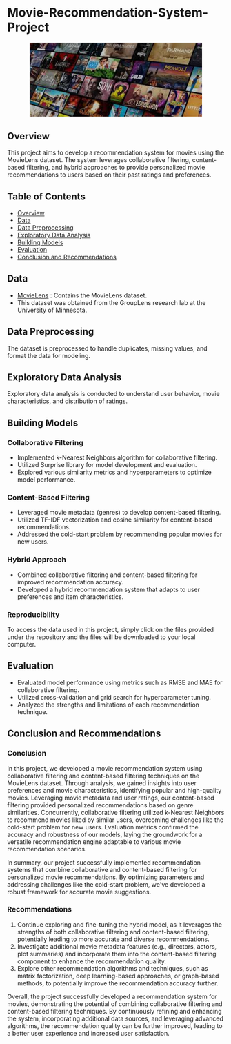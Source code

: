 # Movie-Recommendation-System-Project
<p align="center">
  <img src="https://github.com/ValerieVinya/Movie-Recommendation-System-Project/blob/main/Movie%20recommendations.jpeg?raw=true" alt="Movie recommendations" width="400">
</p>

## Overview
This project aims to develop a recommendation system for movies using the MovieLens dataset. The system leverages collaborative filtering, content-based filtering, and hybrid approaches to provide personalized movie recommendations to users based on their past ratings and preferences.

## Table of Contents
- [Overview](#overview)
- [Data](#data)
- [Data Preprocessing](#data-preprocessing)
- [Exploratory Data Analysis](#exploratory-data-analysis)
- [Building Models](#building-models)
- [Evaluation](#evaluation)
- [Conclusion and Recommendations](#conclusion-and-recommendations)

## Data
- [MovieLens](https://grouplens.org/datasets/movielens/latest/) : Contains the MovieLens dataset.
- This dataset was obtained from the GroupLens research lab at the University of Minnesota.

## Data Preprocessing
The dataset is preprocessed to handle duplicates, missing values, and format the data for modeling.

## Exploratory Data Analysis
Exploratory data analysis is conducted to understand user behavior, movie characteristics, and distribution of ratings.

## Building Models
### Collaborative Filtering
- Implemented k-Nearest Neighbors algorithm for collaborative filtering.
- Utilized Surprise library for model development and evaluation.
- Explored various similarity metrics and hyperparameters to optimize model performance.

### Content-Based Filtering
- Leveraged movie metadata (genres) to develop content-based filtering.
- Utilized TF-IDF vectorization and cosine similarity for content-based recommendations.
- Addressed the cold-start problem by recommending popular movies for new users.

### Hybrid Approach
- Combined collaborative filtering and content-based filtering for improved recommendation accuracy.
- Developed a hybrid recommendation system that adapts to user preferences and item characteristics.

### Reproducibility
To access the data used in this project, simply click on the files provided under the repository and the files will be downloaded to your local computer.

## Evaluation
- Evaluated model performance using metrics such as RMSE and MAE for collaborative filtering.
- Utilized cross-validation and grid search for hyperparameter tuning.
- Analyzed the strengths and limitations of each recommendation technique.

## Conclusion and Recommendations
### Conclusion
In this project, we developed a movie recommendation system using collaborative filtering and content-based filtering techniques on the MovieLens dataset. Through analysis, we gained insights into user preferences and movie characteristics, identifying popular and high-quality movies. Leveraging movie metadata and user ratings, our content-based filtering provided personalized recommendations based on genre similarities. Concurrently, collaborative filtering utilized k-Nearest Neighbors to recommend movies liked by similar users, overcoming challenges like the cold-start problem for new users. Evaluation metrics confirmed the accuracy and robustness of our models, laying the groundwork for a versatile recommendation engine adaptable to various movie recommendation scenarios.

In summary, our project successfully implemented recommendation systems that combine collaborative and content-based filtering for personalized movie recommendations. By optimizing parameters and addressing challenges like the cold-start problem, we've developed a robust framework for accurate movie suggestions.

### Recommendations
1. Continue exploring and fine-tuning the hybrid model, as it leverages the strengths of both collaborative filtering and content-based filtering, potentially leading to more accurate and diverse recommendations.
2. Investigate additional movie metadata features (e.g., directors, actors, plot summaries) and incorporate them into the content-based filtering component to enhance the recommendation quality.
3. Explore other recommendation algorithms and techniques, such as matrix factorization, deep learning-based approaches, or graph-based methods, to potentially improve the recommendation accuracy further.

Overall, the project successfully developed a recommendation system for movies, demonstrating the potential of combining collaborative filtering and content-based filtering techniques. By continuously refining and enhancing the system, incorporating additional data sources, and leveraging advanced algorithms, the recommendation quality can be further improved, leading to a better user experience and increased user satisfaction.

